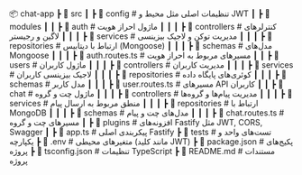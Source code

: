📦 chat-app
┣ 📂 src
┃ ┣ 📂 config              # تنظیمات اصلی مثل محیط و JWT
┃ ┣ 📂 modules
┃ ┃ ┣ 📂 auth              # ماژول احراز هویت
┃ ┃ ┃ ┣ 📂 controllers     # کنترلرهای لاگین و رجیستر
┃ ┃ ┃ ┣ 📂 services        # مدیریت توکن و لاجیک بیزینسی
┃ ┃ ┃ ┣ 📂 repositories    # ارتباط با دیتابیس (Mongoose)
┃ ┃ ┃ ┣ 📂 schemas         # مدل‌های Mongoose
┃ ┃ ┃ ┣ 📜 auth.routes.ts  # مسیرهای مربوط به احراز هویت
┃ ┃ ┣ 📂 users             # ماژول کاربران
┃ ┃ ┃ ┣ 📂 controllers     # مدیریت کاربران
┃ ┃ ┃ ┣ 📂 services        # لاجیک بیزینسی کاربران
┃ ┃ ┃ ┣ 📂 repositories    # کوئری‌های پایگاه داده
┃ ┃ ┃ ┣ 📂 schemas         # مدل کاربر
┃ ┃ ┃ ┣ 📜 user.routes.ts  # مسیرهای API کاربران
┃ ┃ ┣ 📂 chat              # ماژول چت و گروه
┃ ┃ ┃ ┣ 📂 controllers     # مدیریت پیام‌ها و گروه‌ها
┃ ┃ ┃ ┣ 📂 services        # منطق مربوط به ارسال پیام
┃ ┃ ┃ ┣ 📂 repositories    # ارتباط با MongoDB
┃ ┃ ┃ ┣ 📂 schemas         # مدل‌های چت و پیام
┃ ┃ ┃ ┣ 📜 chat.routes.ts  # مسیرهای چت و گروه
┃ ┣ 📂 plugins             # افزونه‌های Fastify مثل JWT, CORS, Swagger
┃ ┣ 📜 app.ts              # پیکربندی اصلی Fastify
┣ 📂 tests                 # تست‌های واحد و یکپارچه
┣ 📜 .env                  # متغیرهای محیطی (مانند کلید JWT)
┣ 📜 package.json          # پکیج‌های پروژه
┣ 📜 tsconfig.json         # تنظیمات TypeScript
┣ 📜 README.md             # مستندات پروژه
